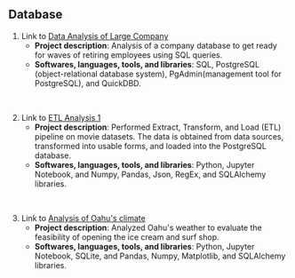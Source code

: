 ## Database
1. Link to [Data Analysis of Large Company](https://github.com/elp192/Data-Analysis-of-the-Company)
   - **Project description**: Analysis of a company database to get ready for waves of retiring employees using SQL queries.
   - **Softwares, languages, tools, and libraries**: SQL, PostgreSQL (object-relational database system), PgAdmin(management tool for PostgreSQL), and QuickDBD.
<br>

2. Link to [ETL Analysis 1](https://github.com/elp192/ETL-Analysis-1)<br>
   - **Project description**: Performed Extract, Transform, and Load (ETL) pipeline on movie datasets. The data is obtained from data sources, transformed into usable forms, and loaded into the PostgreSQL database.
   - **Softwares, languages, tools, and libraries**: Python, Jupyter Notebook, and Numpy, Pandas, Json, RegEx, and SQLAlchemy libraries. 
 <br>
 
3. Link to [Analysis of Oahu's climate](https://github.com/elp192/Analysis-of-Oahu-climate)<br>
   - **Project description**: Analyzed Oahu's weather to evaluate the feasibility of opening the ice cream and surf shop.
   - **Softwares, languages, tools, and libraries**: Python, Jupyter Notebook, SQLite, and Pandas, Numpy, Matplotlib, and SQLAlchemy libraries.
<br>

